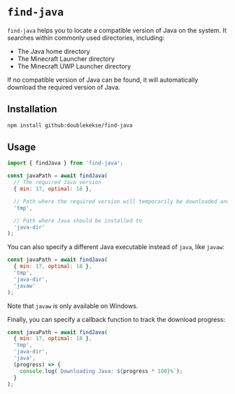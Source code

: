# `find-java`
`find-java` helps you to locate a compatible version of Java on the system. It searches within commonly used directories, including:
- The Java home directory
- The Minecraft Launcher directory
- The Minecraft UWP Launcher directory

If no compatible version of Java can be found, it will automatically download the required version of Java.

## Installation
```bash
npm install github:doublekekse/find-java
```

## Usage
```js
import { findJava } from 'find-java';

const javaPath = await findJava(
  // The required Java version
  { min: 17, optimal: 18 },

  // Path where the required version will temporarily be downloaded and extracted to
  'tmp',

  // Path where Java should be installed to
  'java-dir'
);
```

You can also specify a different Java executable instead of `java`, like `javaw`:

```js
const javaPath = await findJava(
  { min: 17, optimal: 18 },
  'tmp',
  'java-dir',
  'javaw'
);
```

Note that `javaw` is only available on Windows.

Finally, you can specify a callback function to track the download progress:

```js
const javaPath = await findJava(
  { min: 17, optimal: 18 },
  'tmp',
  'java-dir',
  'java',
  (progress) => {
    console.log(`Downloading Java: ${progress * 100}%`);
  }
);
```
